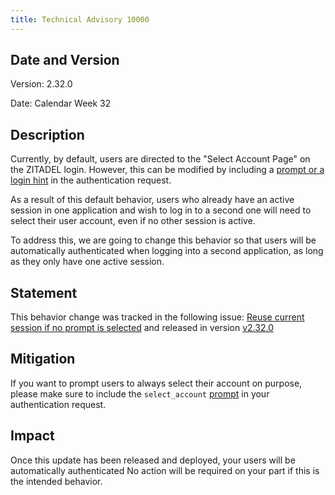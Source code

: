 ```yaml
---
title: Technical Advisory 10000
---
```


## Date and Version

Version: 2.32.0

Date: Calendar Week 32

## Description

Currently, by default, users are directed to the "Select Account Page" on the ZITADEL login. 
However, this can be modified by including a [prompt or a login hint](/docs/apis/openidoauth/endpoints#additional-parameters) in the authentication request.

As a result of this default behavior, users who already have an active session in one application and wish to log in to a second one will need to select their user account, even if no other session is active.

To address this, we are going to change this behavior so that users will be automatically authenticated when logging into a second application, as long as they only have one active session.

## Statement

This behavior change was tracked in the following issue: [Reuse current session if no prompt is selected](https://github.com/Tualua/zitadel-ldapfix/issues/4841)
and released in version [v2.32.0](https://github.com/Tualua/zitadel-ldapfix/releases/tag/v2.32.0)

## Mitigation

If you want to prompt users to always select their account on purpose, please make sure to include the `select_account` [prompt](/docs/apis/openidoauth/endpoints#additional-parameters) in your authentication request.

## Impact

Once this update has been released and deployed, your users will be automatically authenticated
No action will be required on your part if this is the intended behavior.

